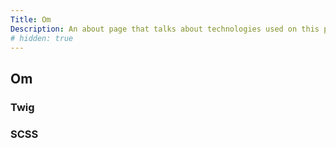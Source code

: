 ```yaml
---
Title: Om
Description: An about page that talks about technologies used on this page.
# hidden: true 
---
```


## Om

### Twig

### SCSS

